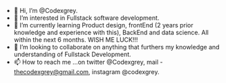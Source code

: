 - 👋 Hi, I’m @Codexgrey.
- 👀 I’m interested in Fullstack software development.
- 🌱 I’m currently learning Product design, frontEnd (2 years prior knowledge and experience with this), BackEnd and data science. All within the next 6 months. WISH ME LUCK!!!
- 💞️ I’m looking to collaborate on anything that furthers my knowledge and understanding of Fullstack Development.
- 📫 How to reach me ...on twitter @Codexgrey, mail - thecodexgrey@gmail.com, instagram @codexgrey.

<!---
Codexgrey/Codexgrey is a ✨ special ✨ repository because its `README.md` (this file) appears on your GitHub profile.
You can click the Preview link to take a look at your changes.
--->
